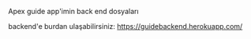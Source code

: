 Apex guide app'imin back end dosyaları

backend'e burdan ulaşabilirsiniz: https://guidebackend.herokuapp.com/

